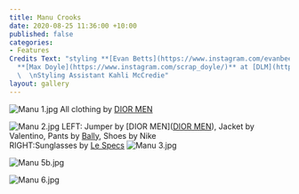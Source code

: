 ```yaml
---
title: Manu Crooks
date: 2020-08-25 11:36:00 +10:00
published: false
categories:
- Features
Credits Text: "styling **[Evan Betts](https://www.instagram.com/evanbeezy/)**   \nphotographs
  **[Max Doyle](https://www.instagram.com/scrap_doyle/)** at [DLM](https://www.instagram.com/dlm_au/)
  \  \nStyling Assistant Kahli McCredie"
layout: gallery
---
```


![Manu 1.jpg](/uploads/Manu%201.jpg)
All clothing by [DIOR MEN]( [Dior](https://www.instagram.com/dior/) )

![Manu 2.jpg](/uploads/Manu%202.jpg)
LEFT: Jumper by [DIOR MEN]([DIOR MEN]( [Dior](https://www.instagram.com/dior/) )), Jacket by Valentino, Pants by [Bally]([Bally](https://www.instagram.com/bally/)), Shoes by Nike                 
RIGHT:Sunglasses by [Le Specs](https://au.lespecs.com/?gclid=EAIaIQobChMI8Pbnssrn7AIVyhErCh3AkwCWEAAYASAAEgI93_D_BwE)
![Manu 3.jpg](/uploads/Manu%203.jpg)


![Manu 5b.jpg](/uploads/Manu%205b.jpg)

![Manu 6.jpg](/uploads/Manu%206.jpg)
